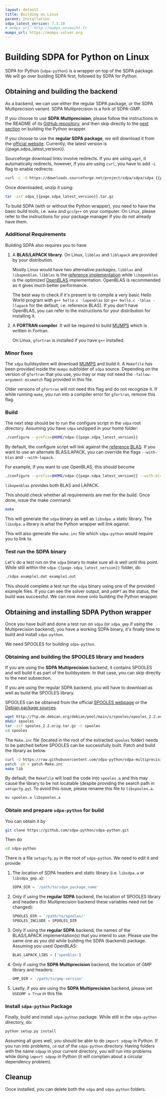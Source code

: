 ```yaml
---
layout: default
title: Building on Linux
parent: Installation
sdpa_latest_version: 7.3.18
# mumps_url: http://mumps.enseeiht.fr
mumps_url: https://mumps-solver.org
---
```


# Building SDPA for Python on Linux

SDPA for Python (`sdpa-python`) is a wrapper on top of the SDPA package. We will go over building SDPA first, followed by SDPA for Python.

## Obtaining and building the backend

As a backend, we can use either the regular SDPA package, or the SDPA Multiprecision variant. SDPA Multiprecision is a fork of SDPA-GMP.

If you choose to use **SDPA Multiprecision**, please follow the instructions in the README of its [GitHub repository](https://github.com/sdpa-python/sdpa-multiprecision), and then skip directly to the [next section](#obtaining-and-installing-sdpa-python-wrapper) on building the Python wrapper.

If you choose to use the **regular SDPA package**, we will download it from the [official website](http://sdpa.sourceforge.net/download.html). Currently, the latest version is {{page.sdpa_latest_version}}.

Sourceforge download links involve redirects. If you are using `wget`, it automatically redirects, however, if you are using `curl`, you have to add `-L` flag to enable redirects:

```bash
curl -L -O https://downloads.sourceforge.net/project/sdpa/sdpa/sdpa_{{page.sdpa_latest_version}}.tar.gz
```

Once downloaded, unzip it using:

```bash
tar -zxf sdpa_{{page.sdpa_latest_version}}.tar.gz
```

To build SDPA (with or without the Python wrapper), you need to have the basic build tools, i.e. `make` and `gcc`/`g++` on your computer. On Linux, please refer to the instructions for your package manager if you do not already have them.

### Additional Requirements

Building SDPA also requires you to have

1. A **BLAS/LAPACK library**.
    On Linux, `libblas` and `liblapack` are provided by your distribution.

    Mostly Linux would have two alternative packages, `libblas` and `libopenblas`. `libblas` is the [reference implementation](http://www.netlib.org/blas/) while `libopenblas` is the optimized [OpenBLAS](https://www.openblas.net/) implementation. OpenBLAS is recommended as it gives much better performance.

    The best way to check if it's present is to compile a very basic Hello World program with `g++ hello.c -lopenblas` (or `g++ hello.c -lblas -llapack` for the default, i.e. reference BLAS). If you don't have OpenBLAS, you can refer to the instructions for your distribution for installing it.

2. A **FORTRAN compiler**.
    It will be required to build [MUMPS]({{page.mumps_url}}) which is written in Fortran.

    On Linux, `gfortran` is installed if you have `g++` installed.


### Minor fixes

The `sdpa` buildsystem will download [MUMPS]({{page.mumps_url}}) and build it. A `Makefile` has been provided inside the `mumps` subfolder of `sdpa` source. Depending on the version of `gfortran` that you use, you may or may not need the `-fallow-argument-mismatch` flag provided in this file. 

Older versions of `gfortran` will not need this flag and do not recognize it. If while running `make`, you run into a compiler error for `gfortran`, remove this flag.

### Build

The next step should be to run the configure script in the `sdpa` root directory. Assuming you have `sdpa` unzipped in your home folder:

```bash
./configure --prefix=$HOME/sdpa-{{page.sdpa_latest_version}}
```

By default, the configure script will link against the [reference BLAS](http://www.netlib.org/blas/). If you want to use an alternate BLAS/LAPACK, you can override the flags `--with-blas` and `--with-lapack`.

For example, if you want to use OpenBLAS, this should become

```bash
./configure --prefix=$HOME/sdpa-{{page.sdpa_latest_version}} --with-blas="-lopenblas" --with-lapack="-lopenblas"
```

`libopenblas` provides both BLAS and LAPACK.

This should check whether all requirements are met for the build. Once done, issue the make command:

```bash
make
```

This will generate the `sdpa` binary as well as `libsdpa.a` static library. The `libsdpa.a` library is what the Python wrapper will link against.

This will also generate the `make.inc` file which `sdpa-python` would require you to link to.

### Test run the SDPA binary

Let's do a test run on the `sdpa` binary to make sure all is well until this point. While still within the `sdpa-{{page.sdpa_latest_version}}` folder, do

```bash
./sdpa example1.dat example1.out
```

This should complete a test run the `sdpa` binary using one of the provided example files. If you can see the solver output, and `pdOPT` as the status, the build was successful. We can now move onto building the Python wrapper.

## Obtaining and installing SDPA Python wrapper

Once you have built and done a test run on `sdpa` (or `sdpa_gmp` if using the Multiprecision backend), you have a working SDPA binary, it's finally time to build and install `sdpa-python`.

We need SPOOLES for building `sdpa-python`.

### Obtaining and building the SPOOLES library and headers

If you are using the **SDPA Multiprecision** backend, it contains SPOOLES and will build it as part of the buildsystem. In that case, you can skip directly to the next subsection.

If you are using the regular SDPA backend, you will have to download as well as build the SPOOLES library.

SPOOLES can be obtained from the official [SPOOLES webpage](http://www.netlib.org/linalg/spooles/spooles.2.2.html) or the [Debian package sources](http://ftp.de.debian.org/debian/pool/main/s/spooles/spooles_2.2.orig.tar.gz).

```bash
wget http://ftp.de.debian.org/debian/pool/main/s/spooles/spooles_2.2.orig.tar.gz
mkdir spooles
tar -zxf spooles_2.2.orig.tar.gz -C spooles
cd spooles
```

The `Make.inc` file (located in the root of the extracted `spooles` folder) needs to be patched before SPOOLES can be successfully built. Patch and build the library as below.

```bash
curl -O https://raw.githubusercontent.com/sdpa-python/sdpa-multiprecision/main/spooles/patches/patch-Make.inc
patch -p0 < patch-Make.inc
make lib
```

By default, the `Makefile` will load the code into `spooles.a` and this may cause the library to be not locatable (despite providing the search path in `setupcfg.py`). To avoid this issue, please rename this file to `libspooles.a`.

```bash
mv spooles.a libspooles.a
```

### Obtain and prepare `sdpa-python` for build

You can obtain it by

```bash
git clone https://github.com/sdpa-python/sdpa-python.git
```

Then do

```bash
cd sdpa-python
```

There is a file `setupcfg.py` in the root of `sdpa-python`. We need to edit it and provide

1. The location of SDPA headers and static library (i.e. `libsdpa.a` or `libsdpa_gmp.a`):

    ```python
    SDPA_DIR = '/path/to/sdpa_package_name'
    ```

2. Only if using the **regular SDPA** backend, the location of SPOOLES library and headers (for Multiprecision backend these variables need not be changed):

    ```python
    SPOOLES_DIR = '/path/to/spooles/'
    SPOOLES_INCLUDE = SPOOLES_DIR
    ```

3. Only if using the **regular SDPA** backend, the names of the BLAS/LAPACK implementation(s) that you intend to use. Please use the same one as you did while building the SDPA (backend) package. Assuming you used OpenBLAS:

    ```python
    BLAS_LAPACK_LIBS = ['openblas']
    ```

4. Only if using the **SDPA Multiprecision** backend, the location of GMP library and headers:

    ```python
    GMP_DIR = '/path/to/gmp-version'
    ```

5. Lastly, if you are using the **SDPA Multiprecision** backend, please set `USEGMP = True` in this file.

### Install `sdpa-python` Package

Finally, build and install `sdpa-python` package. While still in the `sdpa-python` directory, do:

```bash
python setup.py install
```

Assuming all goes well, you should be able to do `import sdpap` in Python. If you run into problems, `cd` out of the `sdpa-python` directory. Having folders with the name `sdpap` in your current directory, you will run into problems while doing `import sdpap` in Python (it will complain about a circular dependency problem).

## Cleanup

Once installed, you can delete both the `sdpa` and `sdpa-python` folders.

